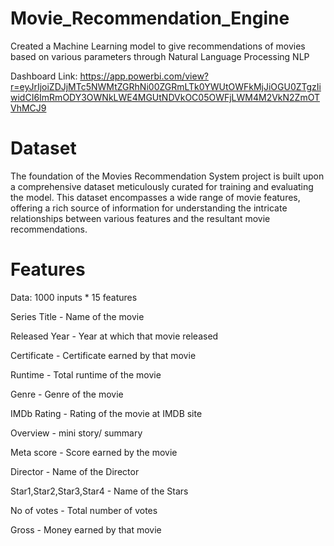 # Movie_Recommendation_Engine
Created a Machine Learning model to give recommendations of movies based on various parameters through Natural Language Processing NLP



Dashboard Link: https://app.powerbi.com/view?r=eyJrIjoiZDJjMTc5NWMtZGRhNi00ZGRmLTk0YWUtOWFkMjJiOGU0ZTgzIiwidCI6ImRmODY3OWNkLWE4MGUtNDVkOC05OWFjLWM4M2VkN2ZmOTVhMCJ9


# Dataset
The foundation of the Movies Recommendation System project is built upon a comprehensive dataset meticulously curated for training and evaluating the model. This dataset encompasses a wide range of movie features, offering a rich source of information for understanding the intricate relationships between various features and the resultant movie recommendations.


# Features
Data: 1000 inputs * 15 features

Series Title - Name of the movie

Released Year - Year at which that movie released     

Certificate - Certificate earned by that movie

Runtime - Total runtime of the movie

Genre - Genre of the movie

IMDb Rating - Rating of the movie at IMDB site

Overview - mini story/ summary

Meta score - Score earned by the movie

Director - Name of the Director

Star1,Star2,Star3,Star4 - Name of the Stars

No of votes - Total number of votes

Gross - Money earned by that movie

